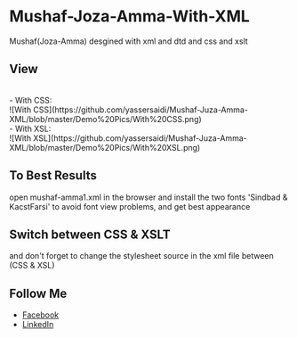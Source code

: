 # Mushaf-Joza-Amma-With-XML
Mushaf(Joza-Amma) desgined with xml and dtd and css and xslt
## View
</br>
- With CSS:
</br>
![With CSS](https://github.com/yassersaidi/Mushaf-Juza-Amma-XML/blob/master/Demo%20Pics/With%20CSS.png)
</br>
- With XSL:
</br>
![With XSL](https://github.com/yassersaidi/Mushaf-Juza-Amma-XML/blob/master/Demo%20Pics/With%20XSL.png)

## To Best Results

open mushaf-amma1.xml in the browser and install the two fonts 'Sindbad & KacstFarsi' to avoid font view problems, and get best appearance

## Switch between CSS & XSLT

and don't forget to change the stylesheet source in the xml file between (CSS & XSL)

## Follow Me
- [Facebook](https://www.facebook.com/sohoper10) <br/>
- [LinkedIn](https://www.linkedin.com/in/yasser-saidi-229275197) <br/>


